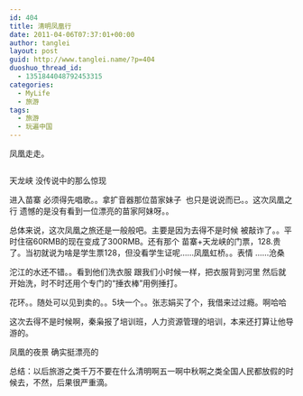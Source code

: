 ```yaml
---
id: 404
title: 清明凤凰行
date: 2011-04-06T07:37:01+00:00
author: tanglei
layout: post
guid: http://www.tanglei.name/?p=404
duoshuo_thread_id:
  - 1351844048792453315
categories:
  - MyLife
  - 旅游
tags:
  - 旅游
  - 玩遍中国
---
```

凤凰走走。

[<img class="aligncenter size-full wp-image-402" title="tufei" src="/wp-content/uploads/2011/04/tufei.jpg" alt=""  />](/wp-content/uploads/2011/04/tufei.jpg)

[<img class="aligncenter size-medium wp-image-400" title="IMG_1694" src="/wp-content/uploads/2011/04/IMG_1694.jpg" alt=""  />](/wp-content/uploads/2011/04/IMG_1694.jpg)天龙峡 没传说中的那么惊现

[<img class="aligncenter size-medium wp-image-399" title="IMG_1512" src="/wp-content/uploads/2011/04/IMG_1512.jpg" alt=""  />](/wp-content/uploads/2011/04/IMG_1512.jpg)进入苗寨 必须得先唱歌。。拿扩音器那位苗家妹子  也只是说说而已。。这次凤凰之行 遗憾的是没有看到一位漂亮的苗家阿妹呀。。

[<img class="aligncenter size-medium wp-image-398" title="IMG_1491" src="/wp-content/uploads/2011/04/IMG_1491.jpg" alt=""  />](/wp-content/uploads/2011/04/IMG_1491.jpg)总体来说，这次凤凰之旅还是一般般吧。主要是因为去得不是时候 被敲诈了。。平时住宿60RMB的现在变成了300RMB。还有那个 苗寨+天龙峡的门票，128.贵了。当初就说为啥是学生票128，但没看学生证呢……[<img class="aligncenter size-medium wp-image-397" title="IMG_1437" src="/wp-content/uploads/2011/04/IMG_1437.jpg" alt=""  />](/wp-content/uploads/2011/04/IMG_1437.jpg)凤凰虹桥。。表情 ……沧桑

[<img class="aligncenter size-medium wp-image-396" title="IMG_1405" src="/wp-content/uploads/2011/04/IMG_1405.jpg" alt=""  />](/wp-content/uploads/2011/04/IMG_1405.jpg)沱江的水还不错。。看到他们洗衣服 跟我们小时候一样，把衣服背到河里 然后就开始洗，时不时还用个专门的“捶衣棒”用例捶打。

[<img class="aligncenter size-medium wp-image-394" title="IMG_1215" src="/wp-content/uploads/2011/04/IMG_1215.jpg" alt=""  />](/wp-content/uploads/2011/04/IMG_1215.jpg)花环。。随处可以见到卖的。。5块一个。。张志娟买了个，我借来过过瘾。啊哈哈

[<img class="aligncenter size-medium wp-image-393" title="IMG_1134" src="/wp-content/uploads/2011/04/IMG_1134.jpg" alt=""  />](/wp-content/uploads/2011/04/IMG_1134.jpg)这次去得不是时候啊，秦枭报了培训班，人力资源管理的培训，本来还打算让他导游的。

[<img class="aligncenter size-medium wp-image-392" title="110403200353" src="/wp-content/uploads/2011/04/110403200353.jpg" alt=""  />](/wp-content/uploads/2011/04/110403200353.jpg)凤凰的夜景 确实挺漂亮的

总结：以后旅游之类千万不要在什么清明啊五一啊中秋啊之类全国人民都放假的时候去，不然，后果很严重滴。
